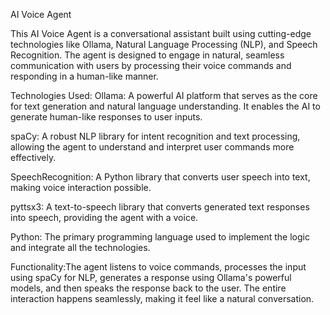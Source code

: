 AI Voice Agent

This AI Voice Agent is a conversational assistant built using cutting-edge technologies like Ollama, Natural Language Processing (NLP), and Speech Recognition. 
The agent is designed to engage in natural, seamless communication with users by processing their voice commands and responding in a human-like manner.

Technologies Used:
Ollama: A powerful AI platform that serves as the core for text generation and natural language understanding. It enables the AI to generate human-like responses to user inputs.

spaCy: A robust NLP library for intent recognition and text processing, allowing the agent to understand and interpret user commands more effectively.

SpeechRecognition: A Python library that converts user speech into text, making voice interaction possible.

pyttsx3: A text-to-speech library that converts generated text responses into speech, providing the agent with a voice.

Python: The primary programming language used to implement the logic and integrate all the technologies.

Functionality:The agent listens to voice commands, processes the input using spaCy for NLP, generates a response using Ollama's powerful models, and then speaks the response back to the user. 
The entire interaction happens seamlessly, making it feel like a natural conversation.
